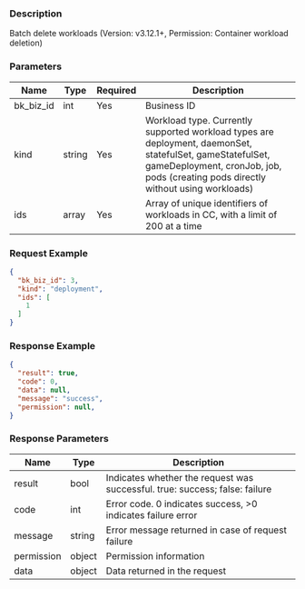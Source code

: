 ### Description

Batch delete workloads (Version: v3.12.1+, Permission: Container workload deletion)

### Parameters

| Name      | Type   | Required | Description                                                                                                                                                                                    |
|-----------|--------|----------|------------------------------------------------------------------------------------------------------------------------------------------------------------------------------------------------|
| bk_biz_id | int    | Yes      | Business ID                                                                                                                                                                                    |
| kind      | string | Yes      | Workload type. Currently supported workload types are deployment, daemonSet, statefulSet, gameStatefulSet, gameDeployment, cronJob, job, pods (creating pods directly without using workloads) |
| ids       | array  | Yes      | Array of unique identifiers of workloads in CC, with a limit of 200 at a time                                                                                                                  |

### Request Example

```json
{
  "bk_biz_id": 3,
  "kind": "deployment",
  "ids": [
    1
  ]
}
```

### Response Example

```json
{
  "result": true,
  "code": 0,
  "data": null,
  "message": "success",
  "permission": null,
}
```

### Response Parameters

| Name       | Type   | Description                                                                 |
|------------|--------|-----------------------------------------------------------------------------|
| result     | bool   | Indicates whether the request was successful. true: success; false: failure |
| code       | int    | Error code. 0 indicates success, >0 indicates failure error                 |
| message    | string | Error message returned in case of request failure                           |
| permission | object | Permission information                                                      |
| data       | object | Data returned in the request                                                |
